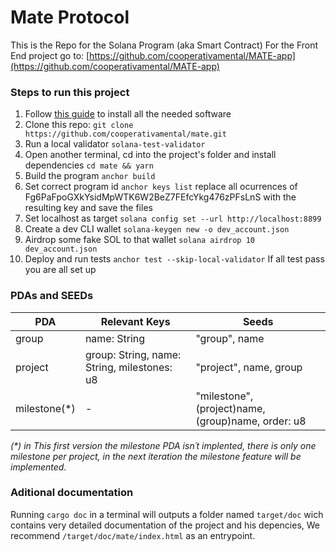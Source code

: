 # Mate Protocol

This is the Repo for the Solana Program (aka Smart Contract)
For the Front End project go to: [https://github.com/cooperativamental/MATE-app](https://github.com/cooperativamental/MATE-app)

### Steps to run this project

1. Follow [this guide](https://book.anchor-lang.com/getting_started/installation.html) to install all the needed software
2. Clone this repo:
    `git clone https://github.com/cooperativamental/mate.git`
3. Run a local validator
    `solana-test-validator`
4. Open another terminal, cd into the project's folder and install dependencies
    `cd mate && yarn`
5. Build the program
    `anchor build`
6. Set correct program id
    `anchor keys list`
    replace all ocurrences of Fg6PaFpoGXkYsidMpWTK6W2BeZ7FEfcYkg476zPFsLnS with the resulting key and save the files
7. Set localhost as target
    `solana config set --url http://localhost:8899`
8. Create a dev CLI wallet
    `solana-keygen new -o dev_account.json`
9. Airdrop some fake SOL to that wallet
    `solana airdrop 10 dev_account.json`
10. Deploy and run tests
    `anchor test --skip-local-validator`
    If all test pass you are all set up

### PDAs and SEEDs

| PDA | Relevant Keys | Seeds |
| --- | ------------- | ----- |
| group | name: String | "group", name |
| project | group: String, name: String, milestones: u8 | "project", name, group |
| milestone(\*) | - | "milestone", (project)name, (group)name, order: u8 |

*(\*) in This first version the milestone PDA isn´t implented, there is only one milestone per project, in the next iteration the milestone feature will be implemented.*

### Aditional documentation

Running `cargo doc` in a terminal will outputs a folder named `target/doc` wich contains very detailed documentation of the project and his depencies,
We recommend `/target/doc/mate/index.html` as an entrypoint.